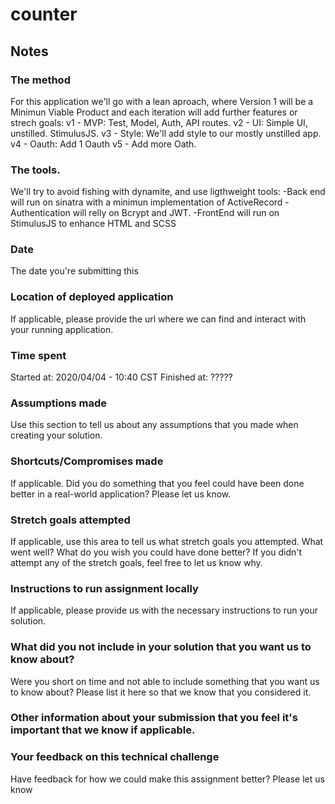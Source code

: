 # counter

## Notes

### The method

For this application we'll go with a lean aproach, where Version 1 will be a Minimun Viable Product and each iteration will add further features or strech goals:
v1 - MVP: Test, Model, Auth, API routes.
v2 - UI: Simple UI, unstilled. StimulusJS.
v3 - Style: We'll add style to our mostly unstilled app.
v4 - Oauth: Add 1 Oauth
v5 - Add more Oath.

### The tools.

We'll try to avoid fishing with dynamite, and use ligthweight tools:
-Back end will run on sinatra with a minimun implementation of ActiveRecord
-Authentication will relly on Bcrypt and JWT.
-FrontEnd will run on StimulusJS to enhance HTML and SCSS

### Date
The date you're submitting this

### Location of deployed application
If applicable, please provide the url where we can find and interact with your running application.
### Time spent
Started at: 2020/04/04 - 10:40 CST
Finished at: ?????
### Assumptions made
Use this section to tell us about any assumptions that you made when creating your solution.
### Shortcuts/Compromises made
If applicable. Did you do something that you feel could have been done better in a real-world application? Please
let us know.
### Stretch goals attempted
If applicable, use this area to tell us what stretch goals you attempted. What went well? What do you wish you
could have done better? If you didn't attempt any of the stretch goals, feel free to let us know why.
### Instructions to run assignment locally
If applicable, please provide us with the necessary instructions to run your solution.
### What did you not include in your solution that you want us to know about?
Were you short on time and not able to include something that you want us to know
about? Please list it here so that we know that you considered it.
### Other information about your submission that you feel it's important that we know if applicable.
### Your feedback on this technical challenge
Have feedback for how we could make this assignment better? Please let us know